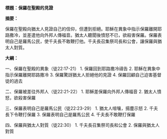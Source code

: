 **標題：保羅在聖殿的見證**

**摘要：**

保羅在聖殿向猶太人見證自己的信仰，但遭到拒絕。耶穌在異象中指示保羅離開耶路撒冷，並差遣他向外邦人傳福音。猶太人聽聞後憤怒不已，欲殺害保羅。保羅表明自己是羅馬公民，使千夫長不敢鞭打他。千夫長召集祭司長和公會，讓保羅與猶太人對質。

**大綱：**

一、保羅在聖殿的異象（徒22:17-21）
    1. 保羅回到耶路撒冷禱告
    2. 耶穌在異象中指示保羅離開耶路撒冷
    3. 保羅驚訝猶太人拒絕他的見證
    4. 保羅回顧自己迫害基督徒的過去

二、保羅被差往外邦人（徒22:21-22）
    1. 耶穌差保羅向外邦人傳福音
    2. 猶太人憤怒，欲殺害保羅

三、保羅表明自己是羅馬公民（徒22:23-29）
    1. 猶太人喧嚷，揚塵示怒
    2. 千夫長下令鞭打保羅
    3. 保羅表明自己是羅馬公民
    4. 千夫長不敢鞭打保羅

四、保羅與猶太人對質（徒22:30）
    1. 千夫長召集祭司長和公會
    2. 保羅與猶太人對質